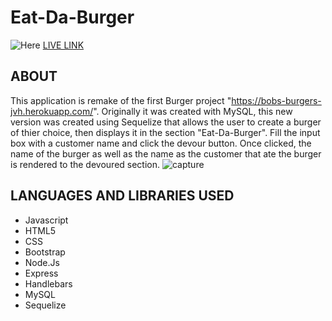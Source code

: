# Eat-Da-Burger
![Here](https://media.giphy.com/media/3o7btUFzd7vU3bYZFK/giphy.gif)
[LIVE LINK](https://sequelized-burger-jvh.herokuapp.com/)

## ABOUT
This application is remake of the first Burger project "https://bobs-burgers-jvh.herokuapp.com/". Originally it was created with MySQL, this new version was created using Sequelize that allows the user to create a burger of thier choice, then displays it in the section "Eat-Da-Burger".
Fill the input box with a customer name and click the devour button. Once clicked, the name of the burger as well as the name as the customer that ate the burger is rendered to the devoured section.
![capture](https://user-images.githubusercontent.com/40511023/49335384-25164380-f5b2-11e8-90a8-16d64045444f.PNG)


## LANGUAGES AND LIBRARIES USED
- Javascript
- HTML5
- CSS 
- Bootstrap
- Node.Js
- Express
- Handlebars 
- MySQL
- Sequelize
